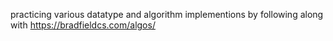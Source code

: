 practicing various datatype and algorithm implementions by following along with https://bradfieldcs.com/algos/
